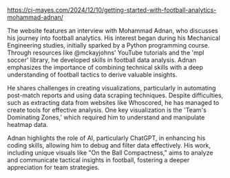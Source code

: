 https://cj-mayes.com/2024/12/10/getting-started-with-football-analytics-mohammad-adnan/

The website features an interview with Mohammad Adnan, who discusses his journey into football analytics. His interest began during his Mechanical Engineering studies, initially sparked by a Python programming course. Through resources like @mckayjohns' YouTube tutorials and the 'mpl soccer' library, he developed skills in football data analysis. Adnan emphasizes the importance of combining technical skills with a deep understanding of football tactics to derive valuable insights.

He shares challenges in creating visualizations, particularly in automating post-match reports and using data scraping techniques. Despite difficulties, such as extracting data from websites like Whoscored, he has managed to create tools for effective analysis. One key visualization is the 'Team's Dominating Zones,' which required him to understand and manipulate heatmap data.

Adnan highlights the role of AI, particularly ChatGPT, in enhancing his coding skills, allowing him to debug and filter data effectively. His work, including unique visuals like "On the Ball Compactness," aims to analyze and communicate tactical insights in football, fostering a deeper appreciation for team strategies.
